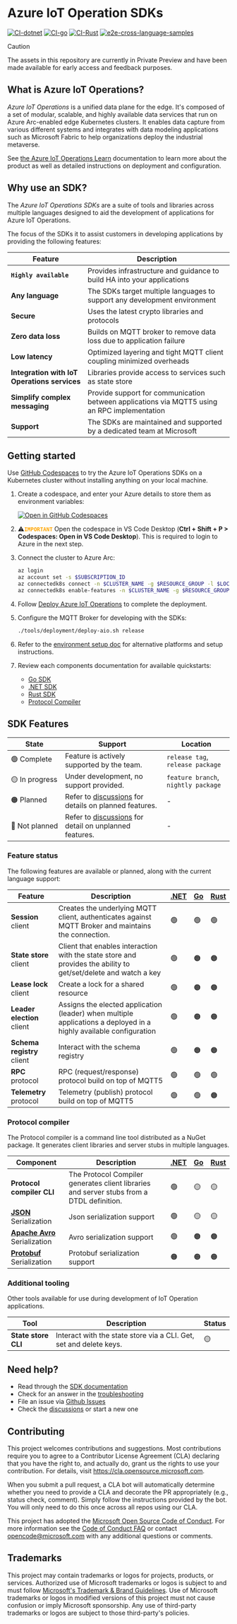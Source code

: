 # Azure IoT Operation SDKs

[![CI-dotnet](https://github.com/Azure/iot-operations-sdks/actions/workflows/ci-dotnet.yml/badge.svg)](https://github.com/Azure/iot-operations-sdks/actions/workflows/ci-dotnet.yml)
[![CI-go](https://github.com/Azure/iot-operations-sdks/actions/workflows/ci-go.yml/badge.svg)](https://github.com/Azure/iot-operations-sdks/actions/workflows/ci-go.yml)
[![CI-Rust](https://github.com/Azure/iot-operations-sdks/actions/workflows/ci-rust.yml/badge.svg)](https://github.com/Azure/iot-operations-sdks/actions/workflows/ci-rust.yml)
[![e2e-cross-language-samples](https://github.com/Azure/iot-operations-sdks/actions/workflows/e2e-cross-language-samples.yml/badge.svg)](https://github.com/Azure/iot-operations-sdks/actions/workflows/e2e-cross-language-samples.yml)

> [!CAUTION]
> The assets in this repository are currently in Private Preview and have been made available for early access and feedback purposes.

## What is Azure IoT Operations?

*Azure IoT Operations* is a unified data plane for the edge. It's composed of a set of modular, scalable, and highly available data services that run on Azure Arc-enabled edge Kubernetes clusters. It enables data capture from various different systems and integrates with data modeling applications such as Microsoft Fabric to help organizations deploy the industrial metaverse.

See [the Azure IoT Operations Learn](https://learn.microsoft.com/azure/iot-operations/) documentation to learn more about the product as well as detailed instructions on deployment and configuration.

## Why use an SDK?

The *Azure IoT Operations SDKs* are a suite of tools and libraries across multiple languages designed to aid the development of applications for Azure IoT Operations.

The focus of the SDKs it to assist customers in developing applications by providing the following features:

| Feature | Description |
|-|-|
| <code>**Highly available** | Provides infrastructure and guidance to build HA into your applications |
| **Any language** | The SDKs target multiple languages to support any development environment |
| **Secure** | Uses the latest crypto libraries and protocols |
| **Zero data loss** | Builds on MQTT broker to remove data loss due to application failure |
| **Low latency** | Optimized layering and tight MQTT client coupling minimized overheads |
| **Integration with IoT Operations services** | Libraries provide access to services such as state store |
| **Simplify complex messaging** | Provide support for communication between applications via MQTT5 using an RPC implementation |
| **Support** | The SDKs are maintained and supported by a dedicated team at Microsoft |

## Getting started

Use [GitHub Codespaces](https://github.com/features/codespaces) to try the Azure IoT Operations SDKs on a Kubernetes cluster without installing anything on your local machine.

1. Create a codespace, and enter your Azure details to store them as environment variables:

   [![Open in GitHub Codespaces](https://github.com/codespaces/badge.svg)](https://codespaces.new/Azure/iot-operations-sdks?hide_repo_select=true&editor=vscode)

1. :warning:<code style="color:orange">**IMPORTANT**</code> Open the codespace in VS Code Desktop (**Ctrl + Shift + P > Codespaces: Open in VS Code Desktop**). This is required to login to Azure in the next step.

1. Connect the cluster to Azure Arc:

    ```bash
    az login
    az account set -s $SUBSCRIPTION_ID
    az connectedk8s connect -n $CLUSTER_NAME -g $RESOURCE_GROUP -l $LOCATION
    az connectedk8s enable-features -n $CLUSTER_NAME -g $RESOURCE_GROUP --features cluster-connect custom-locations
    ```

1. Follow [Deploy Azure IoT Operations](https://learn.microsoft.com/azure/iot-operations/get-started-end-to-end-sample/quickstart-deploy#deploy-azure-iot-operations-preview) to complete the deployment.

1. Configure the MQTT Broker for developing with the SDKs:

   ```bash
   ./tools/deployment/deploy-aio.sh release
   ```

1. Refer to the [environment setup doc](/doc/setup-environment.md) for alternative platforms and setup instructions.

1. Review each components documentation for available quickstarts:
    
   * [Go SDK](./go)
   * [.NET SDK](./dotnet)
   * [Rust SDK](./rust)
   * [Protocol Compiler](./codegen)

## SDK Features

| State | Support | Location |
|-|-|-|
| :green_circle:&nbsp;Complete | Feature is actively supported by the team. | `release tag`, `release package` |
| :yellow_circle:&nbsp;In&nbsp;progress | Under development, no support provided. | `feature branch`, `nightly package` |
| :orange_circle:&nbsp;Planned | Refer to [discussions](https://github.com/Azure/iot-operations-sdks/discussions) for details on planned features. | - |
| :red_circle:&nbsp;Not&nbsp;planned | Refer to [discussions](https://github.com/Azure/iot-operations-sdks/discussions) for detail on unplanned features. | - |

### Feature status

The following features are available or planned, along with the current language support:

| Feature | Description | [.NET](./dotnet) | [Go](./go) | [Rust](./rust) |
|-|-|-|-|-|
| **Session** client | Creates the underlying MQTT client, authenticates against MQTT Broker and maintains the connection. | :green_circle: | :green_circle: | :green_circle: |
| **State store** client | Client that enables interaction with the state store and provides the ability to get/set/delete and watch a key | :green_circle: | :orange_circle: | :orange_circle: |
| **Lease lock** client | Create a lock for a shared resource | :green_circle: | :orange_circle: | :orange_circle: |
| **Leader election** client | Assigns the elected application (leader) when multiple applications a deployed in a highly available configuration | :green_circle: | :orange_circle: | :orange_circle: |
| **Schema registry** client | Interact with the schema registry | :green_circle: | :orange_circle: | :orange_circle: |
| **RPC** protocol | RPC (request/response) protocol build on top of MQTT5 | :green_circle: | :green_circle: | :green_circle: |
| **Telemetry** protocol | Telemetry (publish) protocol build on top of MQTT5 | :green_circle: | :green_circle: | :orange_circle: |

### Protocol compiler

The Protocol compiler is a command line tool distributed as a NuGet package. It generates client libraries and server stubs in multiple languages.

| Component | Description | [.NET](./dotnet) | [Go](./go) | [Rust](./rust) |
|-|-|-|-|-|
| **Protocol compiler CLI** | The Protocol Compiler generates client libraries and server stubs from a DTDL definition. | :green_circle: | :yellow_circle:  | :yellow_circle:  |
| [**JSON**](https://www.json.org/) Serialization | Json serialization support | :green_circle: | :yellow_circle:  | :yellow_circle:  |
| [**Apache Avro**](https://avro.apache.org/) Serialization | Avro serialization support | :green_circle: | :orange_circle: | :orange_circle: |
| [**Protobuf**](https://protobuf.dev/) Serialization | Protobuf serialization support| :orange_circle: | :orange_circle: | :orange_circle: |

### Additional tooling

Other tools available for use during development of IoT Operation applications.

| Tool | Description | Status |
|-|-|-|
| **State store CLI** | Interact with the state store via a CLI. Get, set and delete keys. | :yellow_circle: |

## Need help?

* Read through the [SDK documentation](./doc)
* Check for an answer in the [troubleshooting](./doc/troubleshooting.md)
* File an issue via [Github Issues](https://github.com/Azure/iot-operations-sdks/issues/new/choose)
* Check the [discussions](https://github.com/Azure/iot-operations-sdks/discussions) or start a new one

## Contributing

This project welcomes contributions and suggestions. Most contributions require you to agree to a
Contributor License Agreement (CLA) declaring that you have the right to, and actually do, grant us
the rights to use your contribution. For details, visit https://cla.opensource.microsoft.com.

When you submit a pull request, a CLA bot will automatically determine whether you need to provide
a CLA and decorate the PR appropriately (e.g., status check, comment). Simply follow the instructions
provided by the bot. You will only need to do this once across all repos using our CLA.

This project has adopted the [Microsoft Open Source Code of Conduct](https://opensource.microsoft.com/codeofconduct/).
For more information see the [Code of Conduct FAQ](https://opensource.microsoft.com/codeofconduct/faq/) or
contact [opencode@microsoft.com](mailto:opencode@microsoft.com) with any additional questions or comments.

## Trademarks

This project may contain trademarks or logos for projects, products, or services. Authorized use of Microsoft 
trademarks or logos is subject to and must follow 
[Microsoft's Trademark & Brand Guidelines](https://www.microsoft.com/en-us/legal/intellectualproperty/trademarks/usage/general).
Use of Microsoft trademarks or logos in modified versions of this project must not cause confusion or imply Microsoft sponsorship.
Any use of third-party trademarks or logos are subject to those third-party's policies.
